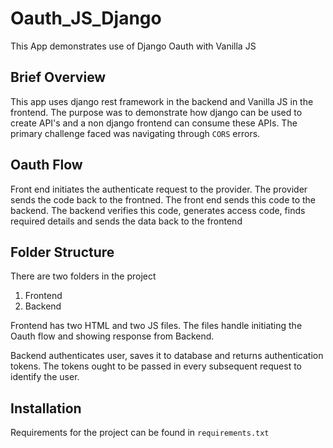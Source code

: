 # Oauth_JS_Django

This App demonstrates use of Django Oauth with Vanilla JS

## Brief Overview

This app uses django rest framework in the backend and Vanilla JS in the frontend. The purpose was to demonstrate how django can be used to create API's and a non django frontend can consume these APIs. The primary challenge faced was navigating through `CORS` errors. 

## Oauth Flow

Front end initiates the authenticate request to the provider. The provider sends the code back to the frontned. The front end sends this code to the backend. The backend verifies this code, generates access code, finds required details and sends the data back to the frontend

## Folder Structure

There are two folders in the project

1. Frontend
2. Backend

Frontend has two HTML and two JS files. The files handle initiating the Oauth flow and showing response from Backend.

Backend authenticates user, saves it to database and returns authentication tokens. The tokens ought to be passed in every subsequent request to identify the user. 

## Installation

Requirements for the project can be found in `requirements.txt`


